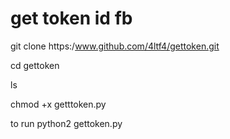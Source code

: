 # get token id fb
git clone https:/www.github.com/4ltf4/gettoken.git

cd gettoken

ls

chmod +x getttoken.py

to run 
 python2 gettoken.py

